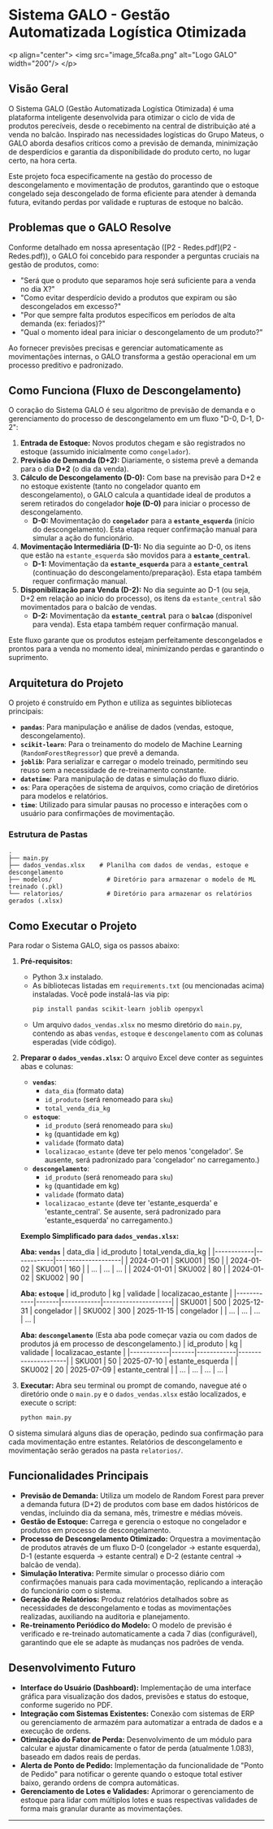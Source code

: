 # Sistema GALO - Gestão Automatizada Logística Otimizada

\<p align="center"\>
\<img src="image\_5fca8a.png" alt="Logo GALO" width="200"/\>
\</p\>

## Visão Geral

O Sistema GALO (Gestão Automatizada Logística Otimizada) é uma plataforma inteligente desenvolvida para otimizar o ciclo de vida de produtos perecíveis, desde o recebimento na central de distribuição até a venda no balcão. Inspirado nas necessidades logísticas do Grupo Mateus, o GALO aborda desafios críticos como a previsão de demanda, minimização de desperdícios e garantia da disponibilidade do produto certo, no lugar certo, na hora certa.

Este projeto foca especificamente na gestão do processo de descongelamento e movimentação de produtos, garantindo que o estoque congelado seja descongelado de forma eficiente para atender à demanda futura, evitando perdas por validade e rupturas de estoque no balcão.

## Problemas que o GALO Resolve

Conforme detalhado em nossa apresentação ([P2 - Redes.pdf](P2 - Redes.pdf)), o GALO foi concebido para responder a perguntas cruciais na gestão de produtos, como:

  * "Será que o produto que separamos hoje será suficiente para a venda no dia X?"
  * "Como evitar desperdício devido a produtos que expiram ou são descongelados em excesso?"
  * "Por que sempre falta produtos específicos em períodos de alta demanda (ex: feriados)?"
  * "Qual o momento ideal para iniciar o descongelamento de um produto?"

Ao fornecer previsões precisas e gerenciar automaticamente as movimentações internas, o GALO transforma a gestão operacional em um processo preditivo e padronizado.

## Como Funciona (Fluxo de Descongelamento)

O coração do Sistema GALO é seu algoritmo de previsão de demanda e o gerenciamento do processo de descongelamento em um fluxo "D-0, D-1, D-2":

1.  **Entrada de Estoque:** Novos produtos chegam e são registrados no estoque (assumido inicialmente como `congelador`).
2.  **Previsão de Demanda (D+2):** Diariamente, o sistema prevê a demanda para o dia **D+2** (o dia da venda).
3.  **Cálculo de Descongelamento (D-0):** Com base na previsão para D+2 e no estoque existente (tanto no congelador quanto em descongelamento), o GALO calcula a quantidade ideal de produtos a serem retirados do congelador **hoje (D-0)** para iniciar o processo de descongelamento.
      * **D-0:** Movimentação do **`congelador`** para a **`estante_esquerda`** (início do descongelamento). Esta etapa requer confirmação manual para simular a ação do funcionário.
4.  **Movimentação Intermediária (D-1):** No dia seguinte ao D-0, os itens que estão na `estante_esquerda` são movidos para a **`estante_central`**.
      * **D-1:** Movimentação da **`estante_esquerda`** para a **`estante_central`** (continuação do descongelamento/preparação). Esta etapa também requer confirmação manual.
5.  **Disponibilização para Venda (D-2):** No dia seguinte ao D-1 (ou seja, D+2 em relação ao início do processo), os itens da `estante_central` são movimentados para o balcão de vendas.
      * **D-2:** Movimentação da **`estante_central`** para o **`balcao`** (disponível para venda). Esta etapa também requer confirmação manual.

Este fluxo garante que os produtos estejam perfeitamente descongelados e prontos para a venda no momento ideal, minimizando perdas e garantindo o suprimento.

## Arquitetura do Projeto

O projeto é construído em Python e utiliza as seguintes bibliotecas principais:

  * **`pandas`**: Para manipulação e análise de dados (vendas, estoque, descongelamento).
  * **`scikit-learn`**: Para o treinamento do modelo de Machine Learning (`RandomForestRegressor`) que prevê a demanda.
  * **`joblib`**: Para serializar e carregar o modelo treinado, permitindo seu reuso sem a necessidade de re-treinamento constante.
  * **`datetime`**: Para manipulação de datas e simulação do fluxo diário.
  * **`os`**: Para operações de sistema de arquivos, como criação de diretórios para modelos e relatórios.
  * **`time`**: Utilizado para simular pausas no processo e interações com o usuário para confirmações de movimentação.

### Estrutura de Pastas

```
.
├── main.py
├── dados_vendas.xlsx    # Planilha com dados de vendas, estoque e descongelamento
├── modelos/               # Diretório para armazenar o modelo de ML treinado (.pkl)
└── relatorios/            # Diretório para armazenar os relatórios gerados (.xlsx)
```

## Como Executar o Projeto

Para rodar o Sistema GALO, siga os passos abaixo:

1.  **Pré-requisitos:**

      * Python 3.x instalado.
      * As bibliotecas listadas em `requirements.txt` (ou mencionadas acima) instaladas. Você pode instalá-las via pip:
        ```bash
        pip install pandas scikit-learn joblib openpyxl
        ```
      * Um arquivo `dados_vendas.xlsx` no mesmo diretório do `main.py`, contendo as abas `vendas`, `estoque` e `descongelamento` com as colunas esperadas (vide código).

2.  **Preparar o `dados_vendas.xlsx`:**
    O arquivo Excel deve conter as seguintes abas e colunas:

      * **`vendas`**:
          * `data_dia` (formato data)
          * `id_produto` (será renomeado para `sku`)
          * `total_venda_dia_kg`
      * **`estoque`**:
          * `id_produto` (será renomeado para `sku`)
          * `kg` (quantidade em kg)
          * `validade` (formato data)
          * `localizacao_estante` (deve ter pelo menos 'congelador'. Se ausente, será padronizado para 'congelador' no carregamento.)
      * **`descongelamento`**:
          * `id_produto` (será renomeado para `sku`)
          * `kg` (quantidade em kg)
          * `validade` (formato data)
          * `localizacao_estante` (deve ter 'estante\_esquerda' e 'estante\_central'. Se ausente, será padronizado para 'estante\_esquerda' no carregamento.)

    **Exemplo Simplificado para `dados_vendas.xlsx`:**

    **Aba: `vendas`**
    | data\_dia   | id\_produto | total\_venda\_dia\_kg |
    |------------|------------|--------------------|
    | 2024-01-01 | SKU001     | 150                |
    | 2024-01-02 | SKU001     | 160                |
    | ...        | ...        | ...                |
    | 2024-01-01 | SKU002     | 80                 |
    | 2024-01-02 | SKU002     | 90                 |

    **Aba: `estoque`**
    | id\_produto | kg    | validade   | localizacao\_estante |
    |------------|-------|------------|---------------------|
    | SKU001     | 500   | 2025-12-31 | congelador          |
    | SKU002     | 300   | 2025-11-15 | congelador          |
    | ...        | ...   | ...        | ...                 |

    **Aba: `descongelamento`**
    (Esta aba pode começar vazia ou com dados de produtos já em processo de descongelamento.)
    | id\_produto | kg    | validade   | localizacao\_estante |
    |------------|-------|------------|---------------------|
    | SKU001     | 50    | 2025-07-10 | estante\_esquerda    |
    | SKU002     | 20    | 2025-07-09 | estante\_central     |
    | ...        | ...   | ...        | ...                 |

3.  **Executar:**
    Abra seu terminal ou prompt de comando, navegue até o diretório onde o `main.py` e o `dados_vendas.xlsx` estão localizados, e execute o script:

    ```bash
    python main.py
    ```

O sistema simulará alguns dias de operação, pedindo sua confirmação para cada movimentação entre estantes. Relatórios de descongelamento e movimentação serão gerados na pasta `relatorios/`.

## Funcionalidades Principais

  * **Previsão de Demanda:** Utiliza um modelo de Random Forest para prever a demanda futura (D+2) de produtos com base em dados históricos de vendas, incluindo dia da semana, mês, trimestre e médias móveis.
  * **Gestão de Estoque:** Carrega e gerencia o estoque no congelador e produtos em processo de descongelamento.
  * **Processo de Descongelamento Otimizado:** Orquestra a movimentação de produtos através de um fluxo D-0 (congelador -\> estante esquerda), D-1 (estante esquerda -\> estante central) e D-2 (estante central -\> balcão de venda).
  * **Simulação Interativa:** Permite simular o processo diário com confirmações manuais para cada movimentação, replicando a interação do funcionário com o sistema.
  * **Geração de Relatórios:** Produz relatórios detalhados sobre as necessidades de descongelamento e todas as movimentações realizadas, auxiliando na auditoria e planejamento.
  * **Re-treinamento Periódico do Modelo:** O modelo de previsão é verificado e re-treinado automaticamente a cada 7 dias (configurável), garantindo que ele se adapte às mudanças nos padrões de venda.

## Desenvolvimento Futuro

  * **Interface do Usuário (Dashboard):** Implementação de uma interface gráfica para visualização dos dados, previsões e status do estoque, conforme sugerido no PDF.
  * **Integração com Sistemas Existentes:** Conexão com sistemas de ERP ou gerenciamento de armazém para automatizar a entrada de dados e a execução de ordens.
  * **Otimização do Fator de Perda:** Desenvolvimento de um módulo para calcular e ajustar dinamicamente o fator de perda (atualmente 1.083), baseado em dados reais de perdas.
  * **Alerta de Ponto de Pedido:** Implementação da funcionalidade de "Ponto de Pedido" para notificar o gerente quando o estoque total estiver baixo, gerando ordens de compra automáticas.
  * **Gerenciamento de Lotes e Validades:** Aprimorar o gerenciamento de estoque para lidar com múltiplos lotes e suas respectivas validades de forma mais granular durante as movimentações.

-----
